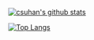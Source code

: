 [![csuhan's github stats](https://github-readme-stats.vercel.app/api?username=csuhan&show_icons=true)](https://github.com/anuraghazra/github-readme-stats)

[![Top Langs](https://github-readme-stats.vercel.app/api/top-langs/?username=csuhan&layout=compact)](https://github.com/anuraghazra/github-readme-stats)